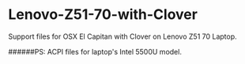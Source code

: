 # Lenovo-Z51-70-with-Clover
Support files for OSX El Capitan with Clover on Lenovo Z51 70 Laptop.


######PS: ACPI files for laptop's Intel 5500U model.
